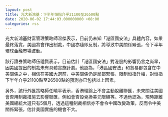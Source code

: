 ```yaml
---
layout: post
title: 光大新鴻基：下半年恒指介乎21100至26500點
date: 2020-06-02 17:44:03.000000000 +08:00
categories: rss
---
```


光大新鴻基財富管理策略師温傑表示，目前仍未知「港區國安法」具體內容，如果最終落實，美國將會作出制裁，中國亦隨即反制，將導致中美關係緊張，令下半年環球金融市場波動。

該行證券策略師伍禮賢表示，目前估計「港區國安法」對港股的影響仍言之尚早，因美國提出的制裁未有具體實施計劃。他認為，「港區國安法」和貿易都包含在中美關係之中，相信在美國大選前，中美關係仍是局部緊張，限制恒指升幅，對恒指下半年介乎21100點至26500點的預測亦已包括以上因素。

另外，該行外匯策略師任曉平表示，香港理論上不會主動脫離聯匯，未來關注美國會否用制裁措施去影響聯匯，例如會否設兌換美元限額等。不過他認為，現時距離美國總統大選只有5個月，透過這種制裁相信亦不會令中國改變政策，反而令中美關係緊張，估計美國實施的機會不大。
